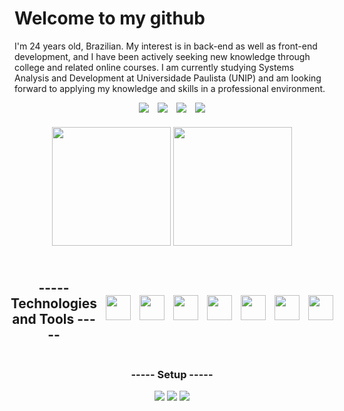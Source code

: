 # Welcome to my github
I'm 24 years old, Brazilian. My interest is in back-end as well as front-end development, and I have been actively seeking new knowledge through college and related online courses.
I am currently studying Systems Analysis and Development at Universidade Paulista (UNIP) and am looking forward to applying my knowledge and skills in a professional environment.

<div align="center" style="display:flex; gap:1em; align-items:center; justify-content:center"> 
  <a href="https://www.instagram.com/sr.jhones_/" target="_blank"> 
  <img src="https://img.shields.io/badge/Instagram-E4405F?style=for-the-badge&logo=instagram&logoColor=white"> </a>
  
  <a href="mailto:cassio.bjhones@gmail.com" >
  <img src="https://img.shields.io/badge/Gmail-D14836?style=for-the-badge&logo=gmail&logoColor=white"> </a>
  
  <a href="https://www.linkedin.com/in/cassio-bjhones/" target="_blank"> 
  <img src="https://img.shields.io/badge/LinkedIn-0077B5?style=for-the-badge&logo=linkedin&logoColor=white"> </a>
  
  <a href="https://www.behance.net/newwaydesign?tracking_source=search_users|NEW%20WAY%20DESIGN" target="_blank">
  <img src="https://img.shields.io/badge/-Behance-blue?style=for-the-badge&logo=behance&logoColor=white" > </a>
</div>

###

<div align="center"> <!-- --TOP LANGS--TOP LANGS-- -->
  <img src="https://github-readme-stats.vercel.app/api/top-langs/?username=CassioJhones&layout=compact&theme=merko&langs_count=8" height="190em"/>
  <img src="https://github-readme-stats.vercel.app/api?username=CassioJhones&show_icons=true&theme=merko&count_private=true" height="190em"/>
</div> <!-- --TOP LANGS--TOP LANGS-- -->

###
 
<!-- --HABILITY-- --HABILITY-- -->
<div align="center" style="display:flex; gap:1em; align-items:center; justify-content:center">  
  
## ----- Technologies and Tools ----- 

<img src="https://cdn.jsdelivr.net/gh/devicons/devicon/icons/csharp/csharp-original.svg" height="40em"/>
<img src="https://cdn.jsdelivr.net/gh/devicons/devicon/icons/java/java-original.svg" height="40em"/>
<img src="https://cdn.jsdelivr.net/gh/devicons/devicon/icons/vscode/vscode-original.svg" height="40em"/>
<img src="https://cdn.jsdelivr.net/gh/devicons/devicon/icons/html5/html5-original.svg" height="40em" />
<img src="https://cdn.jsdelivr.net/gh/devicons/devicon/icons/css3/css3-original.svg" height="40em"/>
<img src="https://cdn.jsdelivr.net/gh/devicons/devicon/icons/javascript/javascript-original.svg" height="40em"/>
<img src="https://cdn.jsdelivr.net/gh/devicons/devicon/icons/git/git-original.svg" height="40em" />
       
         
</div>
<!-- --HABILITY-- --HABILITY-- -->

<!-- --SETUP-- --SETUP-- -->
<div align="center">
  
  ### ----- Setup -----
  
  <img src="https://img.shields.io/badge/Windows_10-Samsung_Expert_-0078D6?style=for-the-badge&logo=windows&logoColor=white" /> 
  <img src="https://img.shields.io/badge/Intel-Core_i5_7th_Gen-0071C5?style=for-the-badge&logo=intel&logoColor=white" />
  <img src="https://img.shields.io/badge/NVIDIA-GEFORCE_920MX-76B900?style=for-the-badge&logo=nvidia&logoColor=white" />
  
</div>
<!-- --SETUP-- --SETUP-- -->
